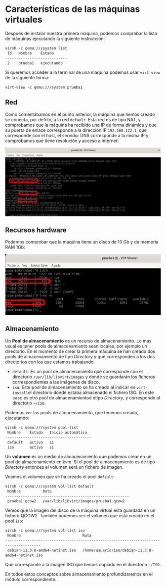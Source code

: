 # Características de las máquinas virtuales

Después de instalar nuestra primera máquina, podemos comprobar la lista de máquinas ejecutando la siguiente instrucción:

```
virsh -c qemu:///system list
 Id   Nombre    Estado
----------------------------
 2    prueba1   ejecutando
```

Si queremos acceder a la terminal de una máquina podemos usar `virt-view` de la siguiente forma:

```
virt-view -c qemu:///system prueba1
```

## Red

Como comentábamos en el punto anterior, la máquina que hemos creado se conecta, por defcto, a la red `default`. Esta red es de tipo NAT, y comprobamos que la máquina ha recibido una IP de forma dinámica y que su puerta de enlace corresponde a la dirección IP `192.168.122.1`, que corresponde con el host, el servidor DNS corresponde a la misma IP y comprobamos que tiene resolución y acceso a internet:

![características](img/caracteristica1.png)

## Recursos hardware

Podemos comprobar que la maqúina tiene un disco de 10 Gb y de memoria RAM 1Gb:

![características](img/caracteristica2.png)

## Almacenamiento

Un **Pool de almacenamiento** es un recurso de almacenamiento. Lo más usual es tener pools de almacenamiento sean locales, por ejemplo un directorio. En el momento de crear la primera máquina se han creado dos pools de almacenamiento de tipo *Directory* y que corresponden a los dos directorios con los que estamos trabajando:

* `default`: Es un pool de almacenamiento que corresponde con el directorio `/usr/lib/libvirt/images` y donde se guardarán los ficheros correspondientes a las imágenes de disco.
* `iso`: Este pool de almacenamiento se ha creado al indicar en `virt-install`el directorio donde estaba almacenado el fichero ISO. En este caso es otro pool de almacenamientod etipo *Directory*, y corresponde al directorio `~/ISO`.

Podemos ver los pools de almacenamiento, que tenemos creado, ejecutando:

```
virsh -c qemu:///system pool-list 
 Nombre    Estado   Inicio automático
---------------------------------------
 default   activo   si
 iso       activo   si
```

Un **volumen** es un medio de almacenamiento que podemos crear en un pool de almacenamiento en kvm. Si el pool de almacenamiento es de tipo *Directory*  entonces el volumen será un fichero de imagen.

Veamos el volumen que se ha creado el pool `default`:

```
virsh -c qemu:///system vol-list default
 Nombre          Ruta
--------------------------------------------------------
 prueba1.qcow2   /var/lib/libvirt/images/prueba1.qcow2
```

Vemos que la imagen del disco de la máquina virtual está guardada en un fichero QCOW2. También podemos ver el volumen que está creado en el pool `iso`:

```
virsh -c qemu:///system vol-list iso
 Nombre                            Ruta
--------------------------------------------------------------------------------------
 debian-11.3.0-amd64-netinst.iso   /home/usuario/iso/debian-11.3.0-amd64-netinst.iso
```

Que corresponde a la imagen ISO que hemos copiado en el directorio `~/ISO`.

En todos estos conceptos sobre almacenamiento profundizaremos en el módulo correspondiente.

